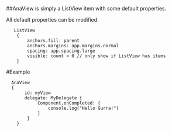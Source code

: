 ##AnaView is simply a ListView item with some default properties.

All default properties can be modified.

       ListView
        {
            anchors.fill: parent
            anchors.margins: app.margins.normal
            spacing: app.spacing.large
            visible: count > 0 // only show if ListView has items
        }
    
#Example

      AnaView
      {
           id: myView    
	       delegate: MyDelegate {
                Component.onCompleted: {
                    console.log("Hello Gurra!")
                }
            }
        }

